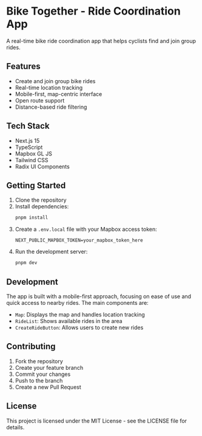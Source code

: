 # Bike Together - Ride Coordination App

A real-time bike ride coordination app that helps cyclists find and join group rides.

## Features

- Create and join group bike rides
- Real-time location tracking
- Mobile-first, map-centric interface
- Open route support
- Distance-based ride filtering

## Tech Stack

- Next.js 15
- TypeScript
- Mapbox GL JS
- Tailwind CSS
- Radix UI Components

## Getting Started

1. Clone the repository
2. Install dependencies:
   ```bash
   pnpm install
   ```
3. Create a `.env.local` file with your Mapbox access token:
   ```
   NEXT_PUBLIC_MAPBOX_TOKEN=your_mapbox_token_here
   ```
4. Run the development server:
   ```bash
   pnpm dev
   ```

## Development

The app is built with a mobile-first approach, focusing on ease of use and quick access to nearby rides. The main components are:

- `Map`: Displays the map and handles location tracking
- `RideList`: Shows available rides in the area
- `CreateRideButton`: Allows users to create new rides

## Contributing

1. Fork the repository
2. Create your feature branch
3. Commit your changes
4. Push to the branch
5. Create a new Pull Request

## License

This project is licensed under the MIT License - see the LICENSE file for details.
